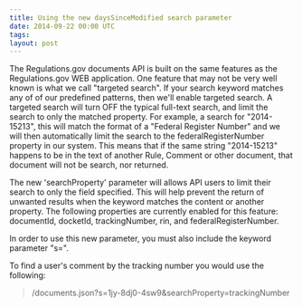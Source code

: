 ```yaml
---
title: Using the new daysSinceModified search parameter
date: 2014-09-22 00:00 UTC
tags:
layout: post
---
```


The Regulations.gov documents API is built on the same features as the Regulations.gov WEB application. One feature that may not be very well known is what we call "targeted search".  If your search keyword matches any of of our predefined patterns, then we'll enable targeted search. A targeted search will turn OFF the typical full-text search, and limit the search to only the matched property.  For example, a search for "2014-15213", this will match the format of a "Federal Register Number" and we will then automatically limit the search to the federalRegisterNumber property in our system.  This means that if the same string "2014-15213" happens to be in the text of another Rule, Comment or other document, that document will not be search, nor returned.

The new 'searchProperty' parameter will allows API users to limit their search to only the field specified.  This will help prevent the return of unwanted results when the keyword matches the content or another property.  The following properties are currently enabled for this feature: documentId, docketId, trackingNumber, rin, and federalRegisterNumber.

In order to use this new parameter, you must also include the keyword parameter "s=".

To find a user's comment by the tracking number you would use the following:

> /documents.json?s=1jy-8dj0-4sw9&searchProperty=trackingNumber